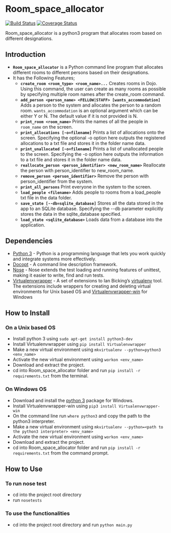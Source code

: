 # Room_space_allocator
[![Build Status](https://travis-ci.org/andela-iikikin/Room_space_allocator.svg?branch=wip)](https://travis-ci.org/andela-iikikin/Room_space_allocator)
[![Coverage Status](https://coveralls.io/repos/github/andela-iikikin/Room_space_allocator/badge.svg?branch=wip)](https://coveralls.io/github/andela-iikikin/Room_space_allocator?branch=wip)

Room_space_allocator is a python3 program that allocates room based on different designations.

## Introduction
* **`Room_space_allocator`** is a Python command line program that allocates different rooms to different persons based on their designations.
* It has the Following Features;
    - **`create_room <room_type> <room_name>...`** Creates rooms in Dojo. Using this command, the user can create as many rooms as possible by specifying multiple room names after the create_room command.
    - **`add_person <person_name> <FELLOW|STAFF> [wants_accommodation]`** Adds a person to the system and allocates the person to a random room. `wants_accommodation` is an optional argument which can be either Y or N. The default value if it is not provided is N.
    - **`print_room <room_name>`** Prints  the names of all the people in `room_name` on the screen.
    - **`print_allocations [-o=filename]`** Prints a list of allocations onto the screen. Specifying the optional -o option here outputs the registered allocations to a txt file and stores it in the folder name data.
    - **`print_unallocated [-o=filename]`** Prints a list of unallocated people to the screen. Specifying the -o option here outputs the information to a txt file and stores it in the folder name data.
    - **`reallocate_person <person_identifier> <new_room_name>`** Reallocate the person with person_identifier to new_room_name.
    - **`remove_person <person_identifier>`** Remove the person with person_identifier from the system.
    - **`print_all_persons`** Print everyone in the system to the screen.
    - **`load_people <filename>`** Adds people to rooms from a load_people txt file in the data folder.
    - **`save_state [--db=sqlite_database]`** Stores all the data stored in the app to an SQLite database. Specifying the --db parameter explicitly stores the data in the sqlite_database specified.
    - **`load_state <sqlite_database>`** Loads data from a database into the application.

## Dependencies
* [Python 3](https://www.python.org/download/releases/3.0/) - Python is a programming language that lets you work quickly
and integrate systems more effectively.
* [Docopt](http://docopt.org/) - A command line description framework.
* [Nose](https://pypi.python.org/pypi/nose/1.3.7) - Nose extends the test loading and running features of unittest, making
it easier to write, find and run tests.
* [Virtualenvwrapper](http://virtualenvwrapper.readthedocs.io/en/latest/) - A set of extensions to Ian Bicking’s [virtualenv](https://pypi.python.org/pypi/virtualenv) tool. The extensions include wrappers for creating and deleting virtual environments for Unix based OS and [Virtualenvwrapper-win](https://pypi.python.org/pypi/virtualenvwrapper-win) for Windows

## How to Install
### On a Unix based OS
* Install python 3 using `sudo apt-get install python3-dev`
* Install Virtualenvwrapper using `pip install Virtualenvwrapper`
* Make a new virtual environment using `mkvirtualenv --python=python3 <env_name>`
* Activate the new virtual environment using `workon <env_name>`
* Download and extract the project.
* cd into Room_space_allocator folder and run `pip install -r requirements.txt` from the terminal.

### On Windows OS
* Download and install the [python 3](https://www.python.org/downloads/windows/) package for Windows.
* Install Virtualenvwrapper-win using `pip3 install Virtualenvwrapper-win`
* On the command line run `where python3` and copy the path to the python3 interpreter.
* Make a new virtual environment using `mkvirtualenv --python=<path to the python3 interpreter> <env_name>`
* Activate the new virtual environment using `workon <env_name>`
* Download and extract the project.
* cd into Room_space_allocator folder and run `pip install -r requirements.txt` from the command prompt.

## How to Use
### To run nose test
* cd into the project root directory
* run `nosetests`

### To use the functionalities
* cd into the project root directory and run `python main.py`
